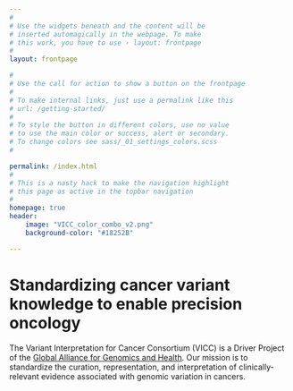 ```yaml
---
#
# Use the widgets beneath and the content will be
# inserted automagically in the webpage. To make
# this work, you have to use › layout: frontpage
#
layout: frontpage

#
# Use the call for action to show a button on the frontpage
#
# To make internal links, just use a permalink like this
# url: /getting-started/
#
# To style the button in different colors, use no value
# to use the main color or success, alert or secondary.
# To change colors see sass/_01_settings_colors.scss
#

permalink: /index.html
#
# This is a nasty hack to make the navigation highlight
# this page as active in the topbar navigation
#
homepage: true
header:
    image: "VICC_color_combo_v2.png"
    background-color: "#18252B"

---
```


# Standardizing cancer variant knowledge to enable precision oncology

The Variant Interpretation for Cancer Consortium (VICC) is a Driver Project of the [Global Alliance for Genomics and Health](https://ga4gh.org). Our mission is to standardize the curation, representation, and interpretation of clinically-relevant evidence associated with genomic variation in cancers.